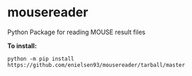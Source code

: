 # mousereader
 Python Package for reading MOUSE result files

<b>To install:</b>

```
python -m pip install https://github.com/enielsen93/mousereader/tarball/master
```
